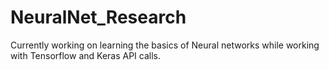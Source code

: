 # NeuralNet_Research

Currently working on learning the basics of Neural networks while working with Tensorflow and Keras API calls. 
